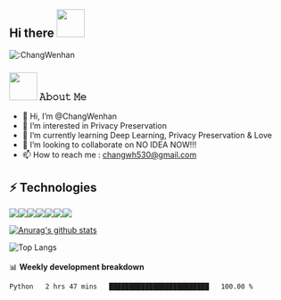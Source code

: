 ## Hi there <img src="https://media.giphy.com/media/mGcNjsfWAjY5AEZNw6/giphy.gif" width="50">
![:ChangWenhan](https://count.getloli.com/get/@:ChangWenhan?theme=gelbooru)
### <img src="https://media.giphy.com/media/VgCDAzcKvsR6OM0uWg/giphy.gif" width="50">  𝙰𝚋𝚘𝚞𝚝 𝙼𝚎
- 👋 Hi, I’m @ChangWenhan
- 👀 I’m interested in Privacy Preservation
- 🌱 I’m currently learning Deep Learning, Privacy Preservation & Love
- 💞️ I’m looking to collaborate on NO IDEA NOW!!!
- 📫 How to reach me : changwh530@gmail.com

<!---
ChangWenhan/ChangWenhan is a ✨ special ✨ repository because its `README.md` (this file) appears on your GitHub profile.
You can click the Preview link to take a look at your changes.
--->

## ⚡ Technologies
<img src="https://img.shields.io/badge/python%20-%2314354C.svg?&style=for-the-badge&logo=python&logoColor=white"/><img src="https://img.shields.io/badge/c++%20-%2300599C.svg?&style=for-the-badge&logo=c%2B%2B&ogoColor=white"/><img src="https://img.shields.io/badge/c%23%20-%23239120.svg?&style=for-the-badge&logo=c-sharp&logoColor=white"/><img src="https://img.shields.io/badge/java-%23ED8B00.svg?&style=for-the-badge&logo=java&logoColor=white"/><img src="https://img.shields.io/badge/html5%20-%23E34F26.svg?&style=for-the-badge&logo=html5&logoColor=white"/><img src="https://img.shields.io/badge/css3%20-%231572B6.svg?&style=for-the-badge&logo=css3&logoColor=white"/><img src="https://img.shields.io/badge/javascript%20-%23323330.svg?&style=for-the-badge&logo=javascript&logoColor=%23F7DF1E"/>

[![Anurag's github stats](https://github-readme-stats.vercel.app/api?username=ChangWenhan&count_private=true&show_icons=true)](https://github.com/anuraghazra/github-readme-stats)

![Top Langs](https://github-readme-stats.vercel.app/api/top-langs/?username=ChangWenhan&hide=TeX&layout=compact)
<br/><br/>📊 **Weekly development breakdown**
<!--START_SECTION:waka-->

```text
Python   2 hrs 47 mins   █████████████████████████   100.00 %
```

<!--END_SECTION:waka-->
